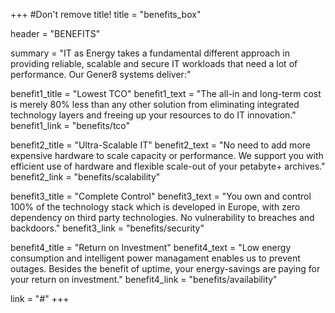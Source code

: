 +++
#Don't remove title!
title = "benefits_box"

header = "BENEFITS"

summary = "IT as Energy takes a fundamental different approach in providing reliable, scalable and secure IT workloads that need a lot of performance. Our Gener8 systems deliver:" 

benefit1_title = "Lowest TCO"
benefit1_text = "The all-in and long-term cost is merely 80% less than any other solution from eliminating integrated technology layers and freeing up your resources to do IT innovation."
benefit1_link = "benefits/tco"

benefit2_title = "Ultra-Scalable IT"
benefit2_text = "No need to add more expensive hardware to scale capacity or performance. We support you with efficient use of hardware and flexible scale-out of your petabyte+ archives."
benefit2_link = "benefits/scalability"

benefit3_title = "Complete Control"
benefit3_text = "You own and control 100% of the technology stack which is developed in Europe,  with zero dependency on third party technologies. No vulnerability to breaches and backdoors."
benefit3_link = "benefits/security"

benefit4_title = "Return on Investment"
benefit4_text = "Low energy consumption and intelligent power managament enables us to prevent outages. Besides the benefit of uptime, your energy-savings are paying for your return on investment."
benefit4_link = "benefits/availability"

link = "#"
+++
